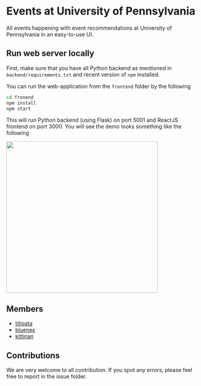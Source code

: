 # Events at University of Pennsylvania

All events happening with event recommendations at University of Pennsylvania 
in an easy-to-use UI. 

## Run web server locally

First, make sure that you have all Python backend as mentioned in 
`backend/requirements.txt` and recent version of `npm` installed. 

You can run the web-application from the `frontend` folder by the following

```sh
cd fronend
npm install
npm start
```

This will run Python backend (using Flask) on port 5001 and ReactJS frontend on port 3000. 
You will see the demo looks something like the following

<img src="demo.png" width="400" />


## Members

- [titipata](https://github.com/titipata)
- [bluenex](https://github.com/bluenex)
- [kittinan](https://github.com/kittinan)


## Contributions

We are very welcome to all contribution. If you spot any errors, please 
feel free to report in the issue folder.